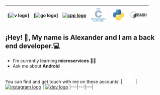 | [<img src="https://img.icons8.com/color/480/000000/mongodb.png" alt="v logo" width="80">]  | [<img src="https://img.icons8.com/color/480/000000/nodejs.png" alt="go logo" width="80">] | [<img src="https://img.icons8.com/color/480/000000/python.png" alt="cpp logo" width="50">](https://isocpp.org/)  |  [<img src="https://raw.githubusercontent.com/github/explore/80688e429a7d4ef2fca1e82350fe8e3517d3494d/topics/c/c.png" alt="c logo" width="50">](http://www.open-std.org/jtc1/sc22/wg14/) |  [<img src="https://raw.githubusercontent.com/github/explore/80688e429a7d4ef2fca1e82350fe8e3517d3494d/topics/python/python.png" alt="python logo" width="50">](https://www.python.org/) | [<img src="https://raw.githubusercontent.com/github/explore/80688e429a7d4ef2fca1e82350fe8e3517d3494d/topics/bash/bash.png" alt="bash logo" width="50">](https://www.gnu.org/software/bash/)  |
|---|---|---|---|---|---|

## ¡Hey! 🤖, My name is Alexander and I am a back end developer.💻
- I'm currently learning **microservices** 🚢🐳
- Ask me about **Android**


You can find and get touch with me on these accounts!
| [<img src="https://raw.githubusercontent.com/Delta456/Delta456/master/img/github.png" alt="github logo" width="34">](https://github.com/AlexanderVerse) | [<img src="https://raw.githubusercontent.com/Delta456/Delta456/master/img/instagram.jpg" alt="instagram logo" width="24">](https://www.instagram.com/alexandermonty92/) | [<img src="https://raw.githubusercontent.com/Delta456/Delta456/master/img/dev.png" alt="dev logo" width="24">](https://dev.to/delta456)
|---|---|---|
<!--
**AlexanderVerse/AlexanderVerse** is a ✨ _special_ ✨ repository because its `README.md` (this file) appears on your GitHub profile.

Here are some ideas to get you started:

- 🔭 I’m currently working on ...
- 🌱 I’m currently learning ...
- 👯 I’m looking to collaborate on ...
- 🤔 I’m looking for help with ...
- 💬 Ask me about ...
- 📫 How to reach me: ...
- 😄 Pronouns: ...
- ⚡ Fun fact: ...
-->
